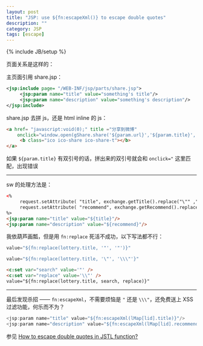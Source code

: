 ```yaml
---
layout: post
title: "JSP: use ${fn:escapeXml()} to escape double quotes"
description: ""
category: JSP
tags: [escape]
---
```

{% include JB/setup %}

页面关系是这样的：

主页面引用 share.jsp：

```xml
<jsp:include page= "/WEB-INF/jsp/parts/share.jsp">
     <jsp:param name="title" value="something's title"/>
     <jsp:param name="description" value="something's description"/>
</jsp:include>
```

share.jsp 去拼 js，还是 html inline 的 js：

```html
<a href= "javascript:void(0);" title ="分享到微博" 
	onclick="window.open(gShare.share('${param.url}','${param.title}','${param.description}'))">
     <b class="ico ico-share ico-share-t"></b>
</a>
```

如果 `${param.title}` 有双引号的话，拼出来的双引号就会和 `onclick="` 这里匹配，出现错误

-----

sw 的处理方法是：

```html
<%
     request.setAttribute( "title", exchange.getTitle().replace("\"" ,""" ));
     request.setAttribute( "recommend", exchange.getRecommend().replace("\"" ,""" ));
%>
<jsp:param name="title" value="${title}"/>
<jsp:param name="description" value="${recommend}"/>
```

我依葫芦画瓢，但是用 `fn:replace` 死活不成功，以下写法都不行：

```javascript
value="${fn:replace(lottery.title, '"', '"')}"
```

```javascript
value="${fn:replace(lottery.title, '\"', '\\\"'}"
```

```html
<c:set var="search" value='"' />
<c:set var="replace" value='\\"' />
value="${fn:replace(lottery.title, search, replace)}"
```

-----

最后发现杀招 —— `fn:escapeXml`，不需要烦恼是 `"` 还是 `\\\"`，还免费送上 XSS 过滤功能，何乐而不为？

```javascript
<jsp:param name="title" value="${fn:escapeXml(lMap[lid].title)}"/>
<jsp:param name="description" value="${fn:escapeXml(lMap[lid].recommend)}"/>
```

参见 [How to escape double quotes in JSTL function?](http://stackoverflow.com/a/7111950)

